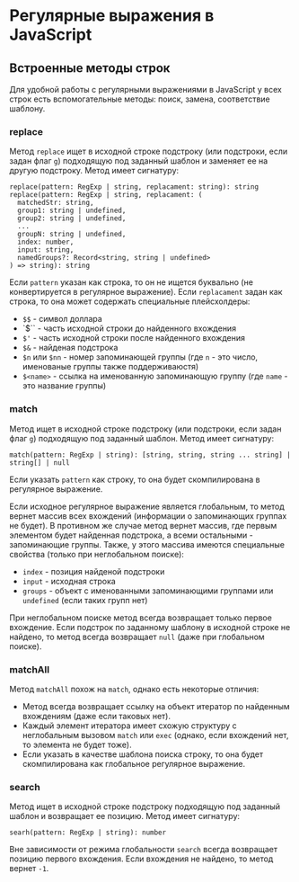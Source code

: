 # Регулярные выражения в JavaScript
## Встроенные методы строк

Для удобной работы с регулярными выражениями в JavaScript у всех строк есть вспомогательные методы: поиск, замена, соответствие шаблону.

### replace

Метод `replace` ищет в исходной строке подстроку (или подстроки, если задан флаг `g`) подходящую под заданный шаблон и заменяет ее на другую подстроку. Метод имеет сигнатуру:

```
replace(pattern: RegExp | string, replacament: string): string
replace(pattern: RegExp | string, replacament: (
  matchedStr: string, 
  group1: string | undefined,
  group2: string | undefined,
  ...
  groupN: string | undefined,
  index: number,
  input: string,
  namedGroups?: Record<string, string | undefined>
) => string): string
```

Если `pattern` указан как строка, то он не ищется буквально (не конвертируется в регулярное выражение).
Если `replacament` задан как строка, то она может содержать специальные плейсхолдеры:

* `$$` - символ доллара
* `$\`` - часть исходной строки до найденного вхождения
* `$'` - часть исходной строки после найденного вхождения
* `$&` - найденая подстрока
* `$n` или `$nn` - номер запоминающей группы (где `n` - это число, именованые группы также поддерживаюстя)
* `$<name>` - ссылка на именованную запоминающую группу (где `name` - это название группы)

### match

Метод ищет в исходной строке подстроку (или подстроки, если задан флаг `g`) подходящую под заданный шаблон. Метод имеет сигнатуру:

```
match(pattern: RegExp | string): [string, string, string ... string] | string[] | null
```

Если указать `pattern` как строку, то она будет скомпилирована в регулярное выражение.

Если исходное регулярное выражение является глобальным, то метод вернет массив всех вхождений (информации о запоминающих группах не будет).
В противном же случае метод вернет массив, где первым элементом будет найденная подстрока, а всеми остальными - запоминающие группы.
Также, у этого массива имеются специальные свойства (только при неглобальном поиске): 

* `index` - позиция найденой подстроки
* `input` - исходная строка
* `groups` - объект c именованными запоминающими группами или `undefined` (если таких групп нет)

При неглобальном поиске метод всегда возвращает только первое вхождение.
Если подстрок по заданному шаблону в исходной строке не найдено, то метод всегда возвращает `null` (даже при глобальном поиске).

### matchAll

Метод `matchAll` похож на `match`, однако есть некоторые отличия:

* Метод всегда возвращает ссылку на объект итератор по найденным вхождениям (даже если таковых нет).
* Каждый элемент итератора имеет схожую структуру с неглобальным вызовом `match` или `exec` (однако, если вхождений нет, то элемента не будет тоже).
* Если указать в качестве шаблона поиска строку, то она будет скомпилирована как глобальное регулярное выражение.

### search

Метод ищет в исходной строке подстроку подходящую под заданный шаблон и возвращает ее позицию. Метод имеет сигнатуру:

```
searh(pattern: RegExp | string): number
``` 

Вне зависимости от режима глобальности `search` всегда возвращает позицию первого вхождения. Если вхождения не найдено, то метод вернет `-1`.
